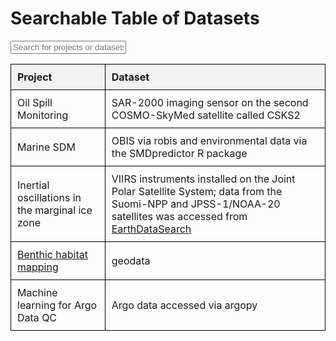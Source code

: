 # Searchable Table of Datasets

<script>
function myFunction() {
  var input, filter, table, tr, td, i, j, txtValue;
  input = document.getElementById("myInput");
  filter = input.value.toUpperCase();
  table = document.getElementById("myTable");
  tr = table.getElementsByTagName("tr");
  for (i = 1; i < tr.length; i++) { // Start from 1 to skip the header row
    tr[i].style.display = "none"; // Hide all rows initially
    td = tr[i].getElementsByTagName("td");
    for (j = 0; j < td.length; j++) { // Loop through all cells in the row
      if (td[j]) {
        txtValue = td[j].textContent || td[j].innerText;
        if (txtValue.toUpperCase().indexOf(filter) > -1) {
          tr[i].style.display = ""; // Show row if any cell matches
          break; // Stop checking once a match is found
        }
      }
    }
  }
}
</script>

<input type="text" id="myInput" onkeyup="myFunction()" placeholder="Search for projects or datasets..." title="Type in a name">

<style>
#myTable {
  width: 100%;
  border-collapse: collapse;
}

#myTable th, #myTable td {
  border: 1px solid black;
  padding: 10px;
  text-align: left;
}

#myTable th {
  background-color: #f2f2f2;
}
</style>

<table id="myTable">
  <thead>
    <tr>
      <th>Project</th>
      <th>Dataset</th>
    </tr>
  </thead>
  <tbody>
    <tr>
      <td>Oil Spill Monitoring</td>
      <td>SAR-2000 imaging sensor on the second COSMO-SkyMed satellite called CSKS2</td>
    </tr>
    <tr>
      <td>Marine SDM</td>
      <td>OBIS via robis and environmental data via the SMDpredictor R package</td>
    </tr>
    <tr>
      <td>Inertial oscillations in the marginal ice zone</td>
      <td>VIIRS instruments installed on the Joint Polar Satellite System; data from the Suomi-NPP and JPSS-1/NOAA-20 satellites was accessed from <a href="https://search.earthdata.nasa.gov/search" target="_blank" rel="noopener noreferrer">EarthDataSearch</a></td>
    </tr>
    <tr>
      <td><a href="https://github.com/oceanhackweek/ohw23-proj-habitatmapping" target="_blank" rel="noopener noreferrer">Benthic habitat mapping</a></td>
      <td>geodata</td>
    </tr>
    <tr>
      <td>Machine learning for Argo Data QC</td>
      <td>Argo data accessed via argopy</td>
    </tr>
  </tbody>
</table>
